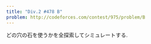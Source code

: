 ```yaml
---
title: "Div.2 #478 B"
problem: http://codeforces.com/contest/975/problem/B
---
```

どの穴の石を使うかを全探索してシミュレートする.
